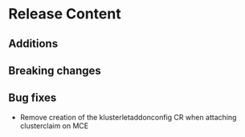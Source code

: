 [comment]: # ( Copyright Contributors to the Open Cluster Management project )
# Release Content
## Additions

## Breaking changes

## Bug fixes
- Remove creation of the klusterletaddonconfig CR when attaching clusterclaim on MCE
